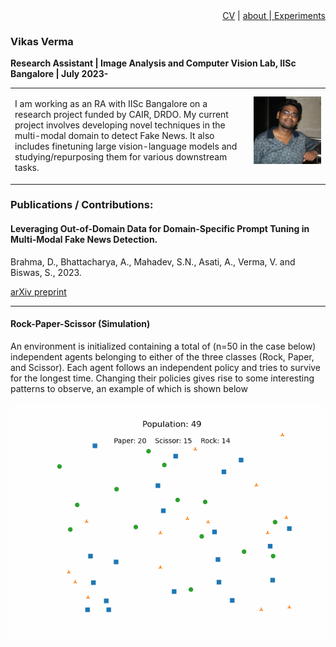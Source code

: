 <div style="text-align: right"> <a href="/CV/">CV</a> | <a href="/about/"> about </a>|<a href="experimental"> Experiments</a></div>

### Vikas Verma 
**Research Assistant  | Image Analysis and Computer Vision Lab, IISc Bangalore | July 2023-** 

<table border="0">
 <tr>
    <td>

I am working as an RA with IISc Bangalore on a research project funded by CAIR, DRDO. My current project involves developing novel techniques in the multi-modal domain to detect Fake News. It also includes finetuning large vision-language models and studying/repurposing them for various downstream tasks.</td>
    <td><img src="include/Vikas_2018.jpg" alt="Vikas Verma">
</td>
 </tr>
</table>

### Publications / Contributions:

#### Leveraging Out-of-Domain Data for Domain-Specific Prompt Tuning in Multi-Modal Fake News Detection. 
Brahma, D., Bhattacharya, A., Mahadev, S.N., Asati, A., Verma, V. and Biswas, S., 2023.

[arXiv preprint](https://arxiv.org/pdf/2311.16496)

<hr>

#### Rock-Paper-Scissor (Simulation)

An environment is initialized containing a total of (n=50 in the case below) independent agents belonging to either of the three classes (Rock, Paper, and Scissor). Each agent follows an independent policy and tries to survive for the longest time. Changing their policies gives rise to some interesting patterns to observe, an example of which is shown below

![Rock Paper Scissor Game Animation - 2](Animations/RPS_Game.gif)

